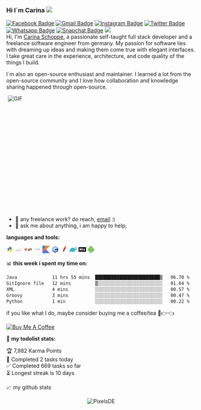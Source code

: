 ### Hi I´m Carina <img src="https://media.giphy.com/media/hvRJCLFzcasrR4ia7z/giphy.gif" width="25px">
[![Facebook Badge](https://img.shields.io/badge/-CarinaSchoppe-005eff?style=flat&labelColor=005eff&logo=Facebook&logoColor=darkblue&link=https://www.facebook.com/CarinaSchoppeDE/)](https://www.facebook.com/CarinaSchoppeDE/)
[![Gmail Badge](https://img.shields.io/badge/-CarinaSchoppe-c14438?style=flat&logo=Gmail&logoColor=white&link=mailto:carina.schoppe2912@gmail.com)](mailto:carina.schoppe2912@gmail.com)
[![Instagram Badge](https://img.shields.io/badge/-@SchoppeCarina-purple?style=flat&logo=instagram&logoColor=white&link=https://instagram.com/schoppecarina/)](https://instagram.com/schoppecarina)
[![Twitter Badge](https://img.shields.io/badge/-@CarinaSchoppe-1ca0f1?style=flat&labelColor=1ca0f1&logo=twitter&logoColor=white&link=https://twitter.com/carinaschoppe)](https://twitter.com/carinaschoppe)
[![Whatsapp Badge](https://img.shields.io/badge/-@0175_5738757-008000?style=flat&labelColor=008000&logo=Whatsapp&logoColor=white&)]()
[![Snapchat Badge](https://img.shields.io/badge/-@CarinaSchoppe-f0ff00?style=flat&labelColor=f0ff00&logo=Snapchat&logoColor=black&)]()
![](https://visitor-badge.glitch.me/badge?page_id=pixelsde.pixelsde)
<br />
Hi, I'm [Carina Schoppe](https://github.com/PixelsDE/), a passionate self-taught full stack developer and a freelance software engineer from germany. My passion for software lies with dreaming up ideas and making them come true with elegant interfaces. I take great care in the experience, architecture, and code quality of the things I build.

I´m also an open-source enthusiast and maintainer. I learned a lot from the open-source community and I love how collaboration and knowledge sharing happened through open-source.


  <img align="right" alt="GIF" src="https://github.com/abhisheknaiidu/abhisheknaiidu/blob/master/code.gif?raw=true" width="500" height="320" />
  
- 💼 any freelance work? do reach, [email](mailto:carina.schoppe2912@gmail.com) :)
- 💬 ask me about anything, i am happy to help;

**languages and tools:**  

<code><img height="20" src="https://raw.githubusercontent.com/github/explore/80688e429a7d4ef2fca1e82350fe8e3517d3494d/topics/python/python.png"></code>
<code><img height="20" src="https://raw.githubusercontent.com/github/explore/80688e429a7d4ef2fca1e82350fe8e3517d3494d/topics/mysql/mysql.png"></code>
<code><img height="20" src="https://raw.githubusercontent.com/github/explore/80688e429a7d4ef2fca1e82350fe8e3517d3494d/topics/git/git.png"></code>
<code><img height="20" src="https://raw.githubusercontent.com/github/explore/80688e429a7d4ef2fca1e82350fe8e3517d3494d/topics/java/java.png"></code>
<code><img height="20" src="https://raw.githubusercontent.com/github/explore/80688e429a7d4ef2fca1e82350fe8e3517d3494d/topics/kotlin/kotlin.png"></code>
<code><img height="20" src="https://raw.githubusercontent.com/github/explore/80688e429a7d4ef2fca1e82350fe8e3517d3494d/topics/c/c.png"></code>
<code><img height="20" src="https://raw.githubusercontent.com/github/explore/80688e429a7d4ef2fca1e82350fe8e3517d3494d/topics/maven/maven.png"></code>
<code><img height="20" src="https://raw.githubusercontent.com/github/explore/80688e429a7d4ef2fca1e82350fe8e3517d3494d/topics/gradle/gradle.png"></code>
<code><img height="20" src="https://raw.githubusercontent.com/github/explore/80688e429a7d4ef2fca1e82350fe8e3517d3494d/topics/markdown/markdown.png"></code>
<code><img height="20" src="https://raw.githubusercontent.com/github/explore/80688e429a7d4ef2fca1e82350fe8e3517d3494d/topics/android/android.png"></code>

📊 **this week i spent my time on:**
<!--START_SECTION:waka-->
```text
Java             11 hrs 55 mins  ████████████████████████▒   96.70 % 
GitIgnore file   12 mins         ▒░░░░░░░░░░░░░░░░░░░░░░░░   01.64 % 
XML              4 mins          ░░░░░░░░░░░░░░░░░░░░░░░░░   00.57 % 
Groovy           3 mins          ░░░░░░░░░░░░░░░░░░░░░░░░░   00.47 % 
Python           1 min           ░░░░░░░░░░░░░░░░░░░░░░░░░   00.22 % 
```
<!--END_SECTION:waka-->

if you like what I do, maybe consider buying me a coffee/tea 🥺👉👈

<a href="https://paypal.me/byPixels?country.x=DE&locale.x=de_DE" target="_blank"><img src="https://cdn.buymeacoffee.com/buttons/v2/default-red.png" alt="Buy Me A Coffee" width="150" ></a>

🚧 **my todolist stats:**
<!-- TODO-IST:START -->
🏆  7,982 Karma Points           
🌸  Completed 2 tasks today           
✅  Completed 669 tasks so far           
⏳  Longest streak is 10 days
<!-- TODO-IST:END -->


📈 my github stats

<p align="center"> <img src="https://github-readme-stats.vercel.app/api?username=PixelsDE&show_icons=true&theme=gotham" alt="PixelsDE" />



